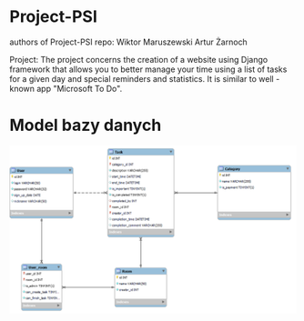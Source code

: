 # Project-PSI
authors of Project-PSI repo:
Wiktor Maruszewski
Artur Żarnoch

Project: 
The project concerns the creation of a website using Django framework that allows you to better manage your time using a list of tasks for a given day and special reminders and statistics. It is similar to well - known app "Microsoft To Do".

# Model bazy danych
![Alt text](db_schema.png?raw=true "Database scheme visualisation")
